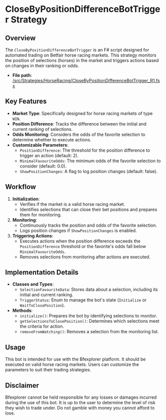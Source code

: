 # CloseByPositionDifferenceBotTrigger Strategy

## Overview
The `CloseByPositionDifferenceBotTrigger` is an F# script designed for automated trading on Betfair horse racing markets. This strategy monitors the position of selections (horses) in the market and triggers actions based on changes in their ranking or odds.

- **File path**: [/src/Strategies/HorseRacing/CloseByPositionDifferenceBotTrigger_R1.fsx](/src/Strategies/HorseRacing/CloseByPositionDifferenceBotTrigger_R1.fsx)


## Key Features
- **Market Type**: Specifically designed for horse racing markets of type `WIN`.
- **Position Difference**: Tracks the difference between the initial and current ranking of selections.
- **Odds Monitoring**: Considers the odds of the favorite selection to determine whether to execute actions.
- **Customizable Parameters**:
  - `PositionDifference`: The threshold for the position difference to trigger an action (default: 2).
  - `MinimalFavouriteOdds`: The minimum odds of the favorite selection to consider (default: 0.0).
  - `ShowPositionChanges`: A flag to log position changes (default: false).

## Workflow
1. **Initialization**:
   - Verifies if the market is a valid horse racing market.
   - Identifies selections that can close their bet positions and prepares them for monitoring.
2. **Monitoring**:
   - Continuously tracks the position and odds of the favorite selection.
   - Logs position changes if `ShowPositionChanges` is enabled.
3. **Triggering Actions**:
   - Executes actions when the position difference exceeds the `PositionDifference` threshold or the favorite's odds fall below `MinimalFavouriteOdds`.
   - Removes selections from monitoring after actions are executed.

## Implementation Details
- **Classes and Types**:
  - `SelectionFavouriteData`: Stores data about a selection, including its initial and current ranking.
  - `TriggerStatus`: Enum to manage the bot's state (`Initialize` or `WaitToClosePosition`).
- **Methods**:
  - `initialize()`: Prepares the bot by identifying selections to monitor.
  - `getSelectionsToClosePosition()`: Determines which selections meet the criteria for action.
  - `removeFromWatching()`: Removes a selection from the monitoring list.

## Usage
This bot is intended for use with the Bfexplorer platform. It should be executed on valid horse racing markets. Users can customize the parameters to suit their trading strategies.

## Disclaimer
Bfexplorer cannot be held responsible for any losses or damages incurred during the use of this bot. It is up to the user to determine the level of risk they wish to trade under. Do not gamble with money you cannot afford to lose.
